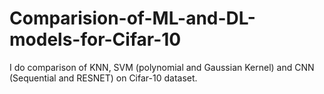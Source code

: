 # Comparision-of-ML-and-DL-models-for-Cifar-10
I do comparison of KNN, SVM (polynomial and Gaussian Kernel) and CNN (Sequential and RESNET) on Cifar-10 dataset. 
